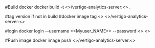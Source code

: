 #Build docker
docker build -t <<registry path>>/vertigo-analytics-server:<<version>> .

#tag version if not in build
#docker image tag <<image id>> <<registry path>>/vertigo-analytics-server:<<version>>

#login 
docker login --username <<Myuser_NAME>> --password <<harbor cli secret>> <<registry dns>>

#Push image
docker image push <<registry path>>/vertigo-analytics-server:<<version>>


